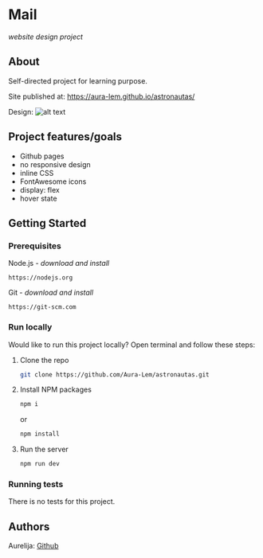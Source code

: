 # Mail

_website design project_

## About

Self-directed project for learning purpose.

Site published at: https://aura-lem.github.io/astronautas/

Design: ![alt text](./mail.webp)

## Project features/goals

  - Github pages
  - no responsive design
  - inline CSS
  - FontAwesome icons
  - display: flex
  - hover state

## Getting Started

### Prerequisites

Node.js - _download and install_

```
https://nodejs.org
```

Git - _download and install_

```
https://git-scm.com
```

### Run locally

Would like to run this project locally? Open terminal and follow these steps:

1. Clone the repo
    ```sh
    git clone https://github.com/Aura-Lem/astronautas.git
    ```
2. Install NPM packages
    ```sh
    npm i
    ```
    or
    ```sh
    npm install
    ```
3. Run the server
    ```sh
    npm run dev
    ```

### Running tests

There is no tests for this project.

## Authors 

Aurelija: [Github](https://github.com/Aura-Lem)